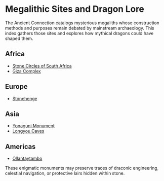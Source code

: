 # Megalithic Sites and Dragon Lore

The Ancient Connection catalogs mysterious megaliths whose construction methods and purposes remain debated by mainstream archaeology. This index gathers those sites and explores how mythical dragons could have shaped them.

## Africa
- [Stone Circles of South Africa](africa/stone-circles-south-africa.md)
- [Giza Complex](africa/giza-complex.md)

## Europe
- [Stonehenge](europe/stonehenge.md)

## Asia
- [Yonaguni Monument](asia/yonaguni.md)
- [Longyou Caves](asia/longyou-caves.md)

## Americas
- [Ollantaytambo](americas/ollantaytambo.md)

These enigmatic monuments may preserve traces of draconic engineering, celestial navigation, or protective lairs hidden within stone.
